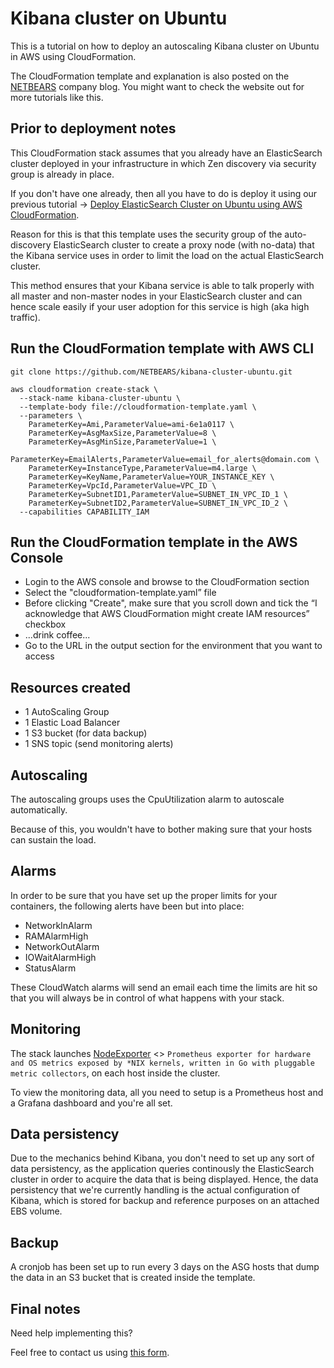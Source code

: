 # Kibana cluster on Ubuntu
This is a tutorial on how to deploy an autoscaling Kibana cluster on Ubuntu in AWS using CloudFormation.

The CloudFormation template and explanation is also posted on the [NETBEARS](https://netbears.com/blog/kibana-cluster-ubuntu/) company blog. You might want to check the website out for more tutorials like this.

## Prior to deployment notes

This CloudFormation stack assumes that you already have an ElasticSearch cluster deployed in your infrastructure in which Zen discovery via security group is already in place.

If you don't have one already, then all you have to do is deploy it using our previous tutorial -> [Deploy ElasticSearch Cluster on Ubuntu using AWS CloudFormation](https://netbears.com/blog/elasticsearch-cluster-ubuntu/).

Reason for this is that this template uses the security group of the auto-discovery ElasticSearch cluster to create a proxy node (with no-data) that the Kibana service uses in order to limit the load on the actual ElasticSearch cluster.

This method ensures that your Kibana service is able to talk properly with all master and non-master nodes in your ElasticSearch cluster and can hence scale easily if your user adoption for this service is high (aka high traffic).

## Run the CloudFormation template with AWS CLI

```
git clone https://github.com/NETBEARS/kibana-cluster-ubuntu.git

aws cloudformation create-stack \
  --stack-name kibana-cluster-ubuntu \
  --template-body file://cloudformation-template.yaml \
  --parameters \
    ParameterKey=Ami,ParameterValue=ami-6e1a0117 \
    ParameterKey=AsgMaxSize,ParameterValue=8 \
    ParameterKey=AsgMinSize,ParameterValue=1 \
    ParameterKey=EmailAlerts,ParameterValue=email_for_alerts@domain.com \
    ParameterKey=InstanceType,ParameterValue=m4.large \
    ParameterKey=KeyName,ParameterValue=YOUR_INSTANCE_KEY \
    ParameterKey=VpcId,ParameterValue=VPC_ID \
    ParameterKey=SubnetID1,ParameterValue=SUBNET_IN_VPC_ID_1 \
    ParameterKey=SubnetID2,ParameterValue=SUBNET_IN_VPC_ID_2 \
  --capabilities CAPABILITY_IAM

```

## Run the CloudFormation template in the AWS Console
* Login to the AWS console and browse to the CloudFormation section
* Select the "cloudformation-template.yaml” file
* Before clicking "Create", make sure that you scroll down and tick the “I acknowledge that AWS CloudFormation might create IAM resources” checkbox
* ...drink coffee...
* Go to the URL in the output section for the environment that you want to access

## Resources created
* 1 AutoScaling Group
* 1 Elastic Load Balancer
* 1 S3 bucket (for data backup)
* 1 SNS topic (send monitoring alerts)

## Autoscaling
The autoscaling groups uses the CpuUtilization alarm to autoscale automatically.

Because of this, you wouldn't have to bother making sure that your hosts can sustain the load.

## Alarms
In order to be sure that you have set up the proper limits for your containers, the following alerts have been but into place:
* NetworkInAlarm
* RAMAlarmHigh
* NetworkOutAlarm
* IOWaitAlarmHigh
* StatusAlarm
  
These CloudWatch alarms will send an email each time the limits are hit so that you will always be in control of what happens with your stack.

## Monitoring
The stack launches [NodeExporter](https://github.com/prometheus/node_exporter) <> `Prometheus exporter for hardware and OS metrics exposed by *NIX kernels, written in Go with pluggable metric collectors`, on each host inside the cluster.

To view the monitoring data, all you need to setup is a Prometheus host and a Grafana dashboard and you're all set.

## Data persistency
Due to the mechanics behind Kibana, you don't need to set up any sort of data persistency, as the application queries continously the ElasticSearch cluster in order to acquire the data that is being displayed. Hence, the data persistency that we're currently handling is the actual configuration of Kibana, which is stored for backup and reference purposes on an attached EBS volume.
      
## Backup

A cronjob has been set up to run every 3 days on the ASG hosts that dump the data in an S3 bucket that is created inside the template.
        
## Final notes
Need help implementing this?

Feel free to contact us using [this form](https://netbears.com/#contact-form).
